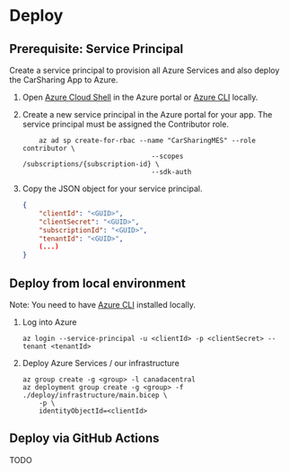 # Deploy

## Prerequisite: Service Principal
Create a service principal to provision all Azure Services and also deploy the CarSharing App to Azure.

1. Open [Azure Cloud Shell]([/azure/cloud-shell/overview](http://shell.azure.com/)) in the Azure portal or [Azure CLI](https://learn.microsoft.com/en-us/cli/azure/install-azure-cli) locally.

2. Create a new service principal in the Azure portal for your app. The service principal must be assigned the Contributor role.

    ```azurecli-interactive
        az ad sp create-for-rbac --name "CarSharingMES" --role contributor \
                                    --scopes /subscriptions/{subscription-id} \
                                    --sdk-auth
    ```
    
3. Copy the JSON object for your service principal.

    ```json
    {
        "clientId": "<GUID>",
        "clientSecret": "<GUID>",
        "subscriptionId": "<GUID>",
        "tenantId": "<GUID>",
        (...)
    }
    ```

## Deploy from local environment
Note: You need to have [Azure CLI](https://learn.microsoft.com/en-us/cli/azure/install-azure-cli) installed locally.

1. Log into Azure
    ```
    az login --service-principal -u <clientId> -p <clientSecret> --tenant <tenantId>
    ```

2. Deploy Azure Services / our infrastructure

    ```azurecli-interactive
    az group create -g <group> -l canadacentral
    az deployment group create -g <group> -f ./deploy/infrastructure/main.bicep \
        -p \
        identityObjectId=<clientId>
    ```


## Deploy via GitHub Actions

TODO